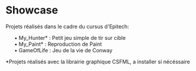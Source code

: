 # Showcase
Projets réalisés dans le cadre du cursus d'Epitech:

&nbsp;&nbsp;&nbsp;&nbsp;&nbsp;&nbsp;• My_Hunter\*   : Petit jeu simple de tir sur cible\
&nbsp;&nbsp;&nbsp;&nbsp;&nbsp;&nbsp;• My_Paint\*    : Reproduction de Paint\
&nbsp;&nbsp;&nbsp;&nbsp;&nbsp;&nbsp;• GameOfLife    : Jeu de la vie de Conway

\*Projets réalisés avec la librairie graphique CSFML, a installer si nécéssaire
